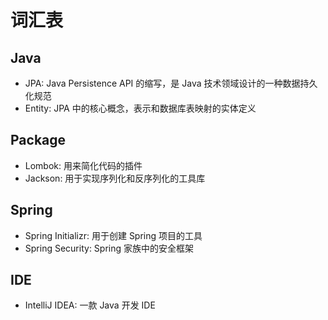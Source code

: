 # 词汇表

## Java

- JPA: Java Persistence API 的缩写，是 Java 技术领域设计的一种数据持久化规范
- Entity: JPA 中的核心概念，表示和数据库表映射的实体定义

## Package

- Lombok: 用来简化代码的插件
- Jackson: 用于实现序列化和反序列化的工具库

## Spring

- Spring Initializr: 用于创建 Spring 项目的工具
- Spring Security: Spring 家族中的安全框架

## IDE

- IntelliJ IDEA: 一款 Java 开发 IDE
